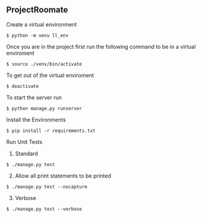 ## ProjectRoomate
Create a virtual environment

```
$ python -m venv ll_env
```
Once you are in the project first run the following command to be in a virtual enviroment

```
$ source ./venv/bin/activate
```
To get out of the virtual enviroment
```
$ deactivate
```
To start the server run

```
$ python manage.py runserver
```

Install the Environments 

```
$ pip install -r requirements.txt
```
Run Unit Tests
 1. Standard
  ```
  $ ./manage.py test
  ```
 2. Allow all print statements to be printed
  ```
  $ ./manage.py test --nocapture
  ```
 3. Verbose
  ```
  $ ./manage.py test --verbose
  ```
